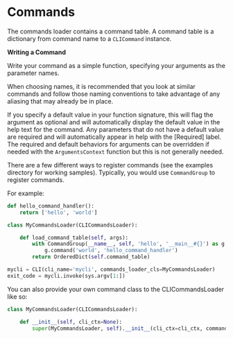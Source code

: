 Commands
========

The commands loader contains a command table.
A command table is a dictionary from command name to a `CLICommand` instance.

**Writing a Command**

Write your command as a simple function, specifying your arguments as the parameter names.

When choosing names, it is recommended that you look at similar commands and follow those naming conventions to take advantage of any aliasing that may already be in place.

If you specify a default value in your function signature, this will flag the argument as optional and will automatically display the default value in the help text for the command. Any parameters that do not have a default value are required and will automatically appear in help with the [Required] label. The required and default behaviors for arguments can be overridden if needed with the `ArgumentsContext` function but this is not generally needed.

There are a few different ways to register commands (see the examples directory for working samples).
Typically, you would use `CommandGroup` to register commands.

For example:

```Python
def hello_command_handler():
    return ['hello', 'world']

class MyCommandsLoader(CLICommandsLoader):

    def load_command_table(self, args):
        with CommandGroup(__name__, self, 'hello', '__main__#{}') as g:
            g.command('world', 'hello_command_handler')
        return OrderedDict(self.command_table)

mycli = CLI(cli_name='mycli', commands_loader_cls=MyCommandsLoader)
exit_code = mycli.invoke(sys.argv[1:])
```

You can also provide your own command class to the CLICommandsLoader like so:

```Python
class MyCommandsLoader(CLICommandsLoader):

    def __init__(self, cli_ctx=None):
        super(MyCommandsLoader, self).__init__(cli_ctx=cli_ctx, command_cls=MyCustomCLICommand)
```
